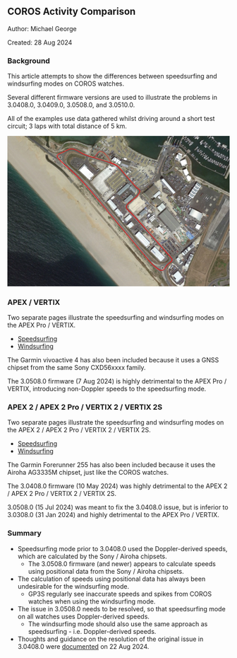## COROS Activity Comparison

Author: Michael George

Created: 28 Aug 2024



### Background

This article attempts to show the differences between speedsurfing and windsurfing modes on COROS watches.

Several different firmware versions are used to illustrate the problems in 3.0408.0, 3.0409.0, 3.0508.0, and 3.0510.0.

All of the examples use data gathered whilst driving around a short test circuit; 3 laps with total distance of 5 km.

![circuit](img/circuit.jpg)



### APEX / VERTIX

Two separate pages illustrate the speedsurfing and windsurfing modes on the APEX Pro / VERTIX.

- [Speedsurfing](speedsurfing-sony/README.md)
- [Windsurfing](windsurfing-sony/README.md)

The Garmin vivoactive 4 has also been included because it uses a GNSS chipset from the same Sony CXD56xxxx family.

The 3.0508.0 firmware (7 Aug 2024) is highly detrimental to the APEX Pro / VERTIX, introducing non-Doppler speeds to the speedsurfing mode.



### APEX 2 / APEX 2 Pro / VERTIX 2 / VERTIX 2S

Two separate pages illustrate the speedsurfing and windsurfing modes on the APEX 2 / APEX 2 Pro / VERTIX 2 / VERTIX 2S.

- [Speedsurfing](speedsurfing-airoha/README.md)
- [Windsurfing](windsurfing-airoha/README.md)

The Garmin Forerunner 255 has also been included because it uses the Airoha AG3335M chipset, just like the COROS watches.

The 3.0408.0 firmware (10 May 2024) was highly detrimental to the APEX 2 / APEX 2 Pro / VERTIX 2 / VERTIX 2S.

3.0508.0 (15 Jul 2024) was meant to fix the 3.0408.0 issue, but is inferior to 3.0308.0 (31 Jan 2024) and highly detrimental to the APEX Pro / VERTIX.



### Summary

- Speedsurfing mode prior to 3.0408.0 used the Doppler-derived speeds, which are calculated by the Sony / Airoha chipsets.
  - The 3.0508.0 firmware (and newer) appears to calculate speeds using positional data from the Sony / Airoha chipsets.
- The calculation of speeds using positional data has always been undesirable for the windsurfing mode.
  - GP3S regularly see inaccurate speeds and spikes from COROS watches when using the windsurfing mode.
- The issue in 3.0508.0 needs to be resolved, so that speedsurfing mode on all watches uses Doppler-derived speeds.
  - The windsurfing mode should also use the same approach as speedsurfing - i.e. Doppler-derived speeds.
- Thoughts and guidance on the resolution of the original issue in 3.0408.0 were [documented](../smoothing/update.md) on 22 Aug 2024.

